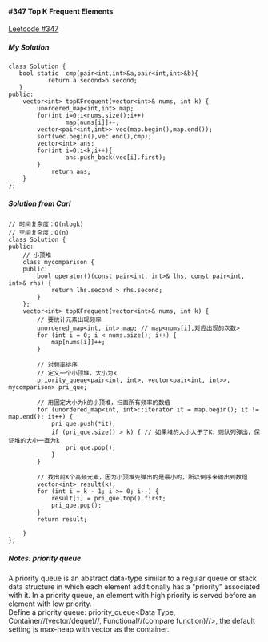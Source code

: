 #### #347 Top K Frequent Elements
[Leetcode #347](https://leetcode.com/problems/top-k-frequent-elements/)  

##### My Solution
```
class Solution {
   bool static  cmp(pair<int,int>&a,pair<int,int>&b){
           return a.second>b.second;
   }
public:
    vector<int> topKFrequent(vector<int>& nums, int k) {
        unordered_map<int,int> map;
        for(int i=0;i<nums.size();i++)
                map[nums[i]]++;
        vector<pair<int,int>> vec(map.begin(),map.end());
        sort(vec.begin(),vec.end(),cmp);
        vector<int> ans;
        for(int i=0;i<k;i++){
                ans.push_back(vec[i].first);
        }
            return ans;
    }
};
```

##### Solution from Carl  
```
// 时间复杂度：O(nlogk)
// 空间复杂度：O(n)
class Solution {
public:
    // 小顶堆
    class mycomparison {
    public:
        bool operator()(const pair<int, int>& lhs, const pair<int, int>& rhs) {
            return lhs.second > rhs.second;
        }
    };
    vector<int> topKFrequent(vector<int>& nums, int k) {
        // 要统计元素出现频率
        unordered_map<int, int> map; // map<nums[i],对应出现的次数>
        for (int i = 0; i < nums.size(); i++) {
            map[nums[i]]++;
        }

        // 对频率排序
        // 定义一个小顶堆，大小为k
        priority_queue<pair<int, int>, vector<pair<int, int>>, mycomparison> pri_que;

        // 用固定大小为k的小顶堆，扫面所有频率的数值
        for (unordered_map<int, int>::iterator it = map.begin(); it != map.end(); it++) {
            pri_que.push(*it);
            if (pri_que.size() > k) { // 如果堆的大小大于了K，则队列弹出，保证堆的大小一直为k
                pri_que.pop();
            }
        }

        // 找出前K个高频元素，因为小顶堆先弹出的是最小的，所以倒序来输出到数组
        vector<int> result(k);
        for (int i = k - 1; i >= 0; i--) {
            result[i] = pri_que.top().first;
            pri_que.pop();
        }
        return result;

    }
};
```

##### Notes: priority queue
 A priority queue is an abstract data-type similar to a regular queue or stack data structure in which each element additionally has a "priority" associated with it. In a priority queue, an element with high priority is served before an element with low priority.  
 Define a priority queue: priority_queue<Data Type, Container//(vector/deque)//, Functional//(compare function)//>, the default setting is max-heap with vector as the container.  
 
